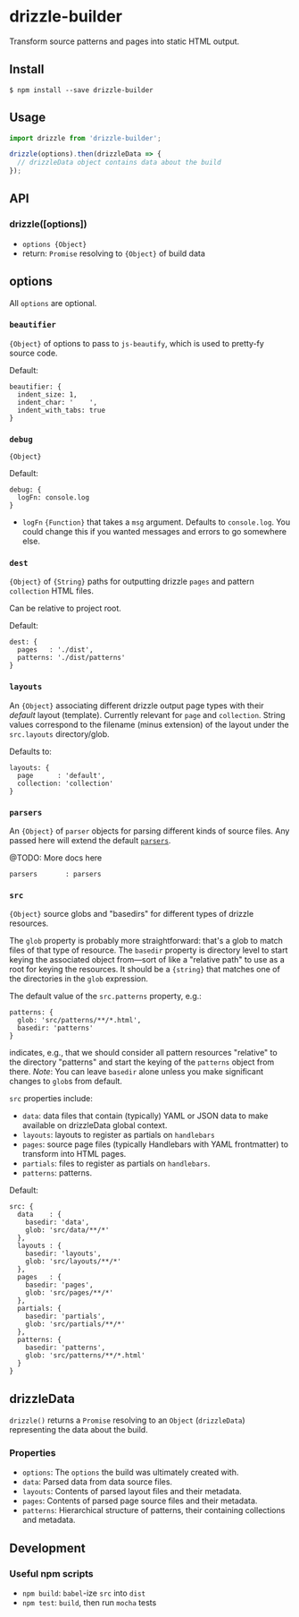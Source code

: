 # drizzle-builder

Transform source patterns and pages into static HTML output.

## Install

```
$ npm install --save drizzle-builder
```

## Usage

```javascript
import drizzle from 'drizzle-builder';

drizzle(options).then(drizzleData => {
  // drizzleData object contains data about the build
});
```

## API

### drizzle([options])

* `options {Object}`
* return: `Promise` resolving to `{Object}` of build data

## options

All `options` are optional.

### `beautifier`

`{Object}` of options to pass to `js-beautify`, which is used to pretty-fy source code.

Default:
```
beautifier: {
  indent_size: 1,
  indent_char: '	',
  indent_with_tabs: true
}
```

### `debug`

`{Object}`

Default:

```
debug: {
  logFn: console.log
}
```

* `logFn` `{Function}` that takes a `msg` argument. Defaults to `console.log`. You could change this if you wanted messages and errors to go somewhere else.

### `dest`

`{Object}` of `{String}` paths for outputting drizzle `pages` and pattern `collection` HTML files.

Can be relative to project root.

Default:

```
dest: {
  pages   : './dist',
  patterns: './dist/patterns'
}
```

### `layouts`

An `{Object}` associating different drizzle output page types with their _default_ layout (template). Currently relevant for `page` and `collection`. String values correspond to the filename (minus extension) of the layout under the `src.layouts` directory/glob.

Defaults to:
```
layouts: {
  page      : 'default',
  collection: 'collection'
}
```

### `parsers`

An `{Object}` of `parser` objects for parsing different kinds of source files. Any passed here will extend the default [`parsers`](src/parse/parsers.js).

@TODO: More docs here

```
parsers       : parsers
```

### `src`

`{Object}` source globs and "basedirs" for different types of drizzle resources.

The `glob` property is probably more straightforward: that's a glob to match files of that type of resource.
The `basedir` property is directory level to start keying the associated object from—sort of like a "relative path" to use as a root for keying the resources. It should be a `{string}` that matches one of the directories in the `glob` expression.

The default value of the `src.patterns` property, e.g.:
```
patterns: {
  glob: 'src/patterns/**/*.html',
  basedir: 'patterns'
}
```

indicates, e.g., that we should consider all pattern resources "relative" to the directory "patterns" and start the keying of the `patterns` object from there. *Note*: You can leave `basedir` alone unless you make significant changes to `glob`s from default.

`src` properties include:

* `data`: data files that contain (typically) YAML or JSON data to make available on drizzleData global context.
* `layouts`: layouts to register as partials on `handlebars`
* `pages`: source page files (typically Handlebars with YAML frontmatter) to transform into HTML pages.
* `partials`: files to register as partials on `handlebars`.
* `patterns`: patterns.

Default:

```
src: {
  data    : {
    basedir: 'data',
    glob: 'src/data/**/*'
  },
  layouts : {
    basedir: 'layouts',
    glob: 'src/layouts/**/*'
  },
  pages   : {
    basedir: 'pages',
    glob: 'src/pages/**/*'
  },
  partials: {
    basedir: 'partials',
    glob: 'src/partials/**/*'
  },
  patterns: {
    basedir: 'patterns',
    glob: 'src/patterns/**/*.html'
  }
}
```

## drizzleData

`drizzle()` returns a `Promise` resolving to an `Object` (`drizzleData`) representing the data about the build.

### Properties

* `options`: The `options` the build was ultimately created with.
* `data`: Parsed data from data source files.
* `layouts`: Contents of parsed layout files and their metadata.
* `pages`: Contents of parsed page source files and their metadata.
* `patterns`: Hierarchical structure of patterns, their containing collections and metadata.

## Development

### Useful npm scripts

* `npm build`: `babel`-ize `src` into `dist`
* `npm test`: `build`, then run `mocha` tests
